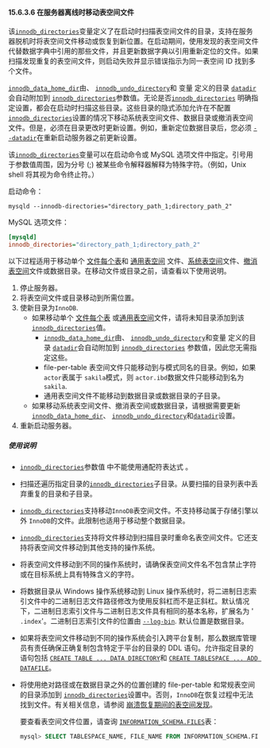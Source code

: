 #### 15.6.3.6 在服务器离线时移动表空间文件

该[`innodb_directories`](https://dev.mysql.com/doc/refman/8.0/en/innodb-parameters.html#sysvar_innodb_directories)变量定义了在启动时扫描表空间文件的目录，支持在服务器脱机时将表空间文件移动或恢复到新位置。在启动期间，使用发现的表空间文件代替数据字典中引用的那些文件，并且更新数据字典以引用重新定位的文件。如果扫描发现重复的表空间文件，则启动失败并显示错误指示为同一表空间 ID 找到多个文件。

[`innodb_data_home_dir`](https://dev.mysql.com/doc/refman/8.0/en/innodb-parameters.html#sysvar_innodb_data_home_dir)由、 [`innodb_undo_directory`](https://dev.mysql.com/doc/refman/8.0/en/innodb-parameters.html#sysvar_innodb_undo_directory)和 变量 定义的目录 [`datadir`](https://dev.mysql.com/doc/refman/8.0/en/server-system-variables.html#sysvar_datadir)会自动附加到 [`innodb_directories`](https://dev.mysql.com/doc/refman/8.0/en/innodb-parameters.html#sysvar_innodb_directories)参数值。无论是否[`innodb_directories`](https://dev.mysql.com/doc/refman/8.0/en/innodb-parameters.html#sysvar_innodb_directories) 明确指定设置，都会在启动时扫描这些目录。这些目录的隐式添加允许在不配置 [`innodb_directories`](https://dev.mysql.com/doc/refman/8.0/en/innodb-parameters.html#sysvar_innodb_directories)设置的情况下移动系统表空间文件、数据目录或撤消表空间文件。但是，必须在目录更改时更新设置。例如，重新定位数据目录后，您必须 [`--datadir`](https://dev.mysql.com/doc/refman/8.0/en/server-system-variables.html#sysvar_datadir)在重新启动服务器之前更新设置。

该[`innodb_directories`](https://dev.mysql.com/doc/refman/8.0/en/innodb-parameters.html#sysvar_innodb_directories)变量可以在启动命令或 MySQL 选项文件中指定。引号用于参数值周围，因为分号 (;) 被某些命令解释器解释为特殊字符。（例如，Unix shell 将其视为命令终止符。）

启动命令：

```terminal
mysqld --innodb-directories="directory_path_1;directory_path_2"
```

MySQL 选项文件：

```ini
[mysqld]
innodb_directories="directory_path_1;directory_path_2"
```

以下过程适用于移动单个 [文件每个表](https://dev.mysql.com/doc/refman/8.0/en/glossary.html#glos_file_per_table)和 [通用表空间](https://dev.mysql.com/doc/refman/8.0/en/glossary.html#glos_general_tablespace) 文件、[系统表空间](https://dev.mysql.com/doc/refman/8.0/en/glossary.html#glos_system_tablespace)文件、[撤消表空间](https://dev.mysql.com/doc/refman/8.0/en/glossary.html#glos_undo_tablespace)文件或数据目录。在移动文件或目录之前，请查看以下使用说明。

1. 停止服务器。
2. 将表空间文件或目录移动到所需位置。
3. 使新目录为`InnoDB`.
   - 如果移动单个 [文件每个表](https://dev.mysql.com/doc/refman/8.0/en/glossary.html#glos_file_per_table) 或[通用表空间](https://dev.mysql.com/doc/refman/8.0/en/glossary.html#glos_general_tablespace)文件，请将未知目录添加到该 [`innodb_directories`](https://dev.mysql.com/doc/refman/8.0/en/innodb-parameters.html#sysvar_innodb_directories)值。
     - [`innodb_data_home_dir`](https://dev.mysql.com/doc/refman/8.0/en/innodb-parameters.html#sysvar_innodb_data_home_dir)由、 [`innodb_undo_directory`](https://dev.mysql.com/doc/refman/8.0/en/innodb-parameters.html#sysvar_innodb_undo_directory)和变量 定义的目录 [`datadir`](https://dev.mysql.com/doc/refman/8.0/en/server-system-variables.html#sysvar_datadir)会自动附加到 [`innodb_directories`](https://dev.mysql.com/doc/refman/8.0/en/innodb-parameters.html#sysvar_innodb_directories) 参数值，因此您无需指定这些。
     - file-per-table 表空间文件只能移动到与模式同名的目录。例如，如果`actor`表属于 `sakila`模式，则 `actor.ibd`数据文件只能移动到名为 `sakila`.
     - 通用表空间文件不能移动到数据目录或数据目录的子目录。
   - 如果移动系统表空间文件、撤消表空间或数据目录，请根据需要更新 [`innodb_data_home_dir`](https://dev.mysql.com/doc/refman/8.0/en/innodb-parameters.html#sysvar_innodb_data_home_dir)、 [`innodb_undo_directory`](https://dev.mysql.com/doc/refman/8.0/en/innodb-parameters.html#sysvar_innodb_undo_directory)和[`datadir`](https://dev.mysql.com/doc/refman/8.0/en/server-system-variables.html#sysvar_datadir)设置。
4. 重新启动服务器。

##### 使用说明

- [`innodb_directories`](https://dev.mysql.com/doc/refman/8.0/en/innodb-parameters.html#sysvar_innodb_directories)参数值 中不能使用通配符表达式 。

- 扫描还遍历指定目录的[`innodb_directories`](https://dev.mysql.com/doc/refman/8.0/en/innodb-parameters.html#sysvar_innodb_directories)子目录。从要扫描的目录列表中丢弃重复的目录和子目录。

- [`innodb_directories`](https://dev.mysql.com/doc/refman/8.0/en/innodb-parameters.html#sysvar_innodb_directories)支持移动`InnoDB`表空间文件。不支持移动属于存储引擎以外 `InnoDB`的文件。此限制也适用于移动整个数据目录。

- [`innodb_directories`](https://dev.mysql.com/doc/refman/8.0/en/innodb-parameters.html#sysvar_innodb_directories)支持将文件移动到扫描目录时重命名表空间文件。它还支持将表空间文件移动到其他支持的操作系统。

- 将表空间文件移动到不同的操作系统时，请确保表空间文件名不包含禁止字符或在目标系统上具有特殊含义的字符。

- 将数据目录从 Windows 操作系统移动到 Linux 操作系统时，将二进制日志索引文件中的二进制日志文件路径修改为使用反斜杠而不是正斜杠。默认情况下，二进制日志索引文件与二进制日志文件具有相同的基本名称，扩展名为 ' `.index`'。二进制日志索引文件的位置由 [`--log-bin`](https://dev.mysql.com/doc/refman/8.0/en/replication-options-binary-log.html#option_mysqld_log-bin). 默认位置是数据目录。

- 如果将表空间文件移动到不同的操作系统会引入跨平台复制，那么数据库管理员有责任确保正确复制包含特定于平台的目录的 DDL 语句。允许指定目录的语句包括 [`CREATE TABLE ... DATA DIRECTORY`](https://dev.mysql.com/doc/refman/8.0/en/create-table.html)和 [`CREATE TABLESPACE ... ADD DATAFILE`](https://dev.mysql.com/doc/refman/8.0/en/create-tablespace.html)。

- 将使用绝对路径或在数据目录之外的位置创建的 file-per-table 和常规表空间的目录添加到 [`innodb_directories`](https://dev.mysql.com/doc/refman/8.0/en/innodb-parameters.html#sysvar_innodb_directories)设置中。否则，`InnoDB`在恢复过程中无法找到文件。有关相关信息，请参阅 [崩溃恢复期间的表空间发现](https://dev.mysql.com/doc/refman/8.0/en/innodb-recovery.html#innodb-recovery-tablespace-discovery)。

  要查看表空间文件位置，请查询 [`INFORMATION_SCHEMA.FILES`](https://dev.mysql.com/doc/refman/8.0/en/information-schema-files-table.html)表：

  ```sql
  mysql> SELECT TABLESPACE_NAME, FILE_NAME FROM INFORMATION_SCHEMA.FILES \G
  ```